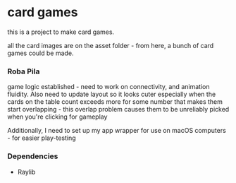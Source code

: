 # card games
this is a project to make card games. 

all the card images are on the asset folder - from here, a bunch of card games could be made. 

### Roba Pila

game logic established - need to work on connectivity, and animation fluidity. Also need to update layout so it looks cuter
especially when the cards on the table count exceeds more for some number that makes them start overlapping - this overlap problem 
causes them to be unreliably picked when you're clicking for gameplay 

Additionally, I need to set up my app wrapper for use on macOS computers - for easier play-testing 

### Dependencies 
- Raylib
